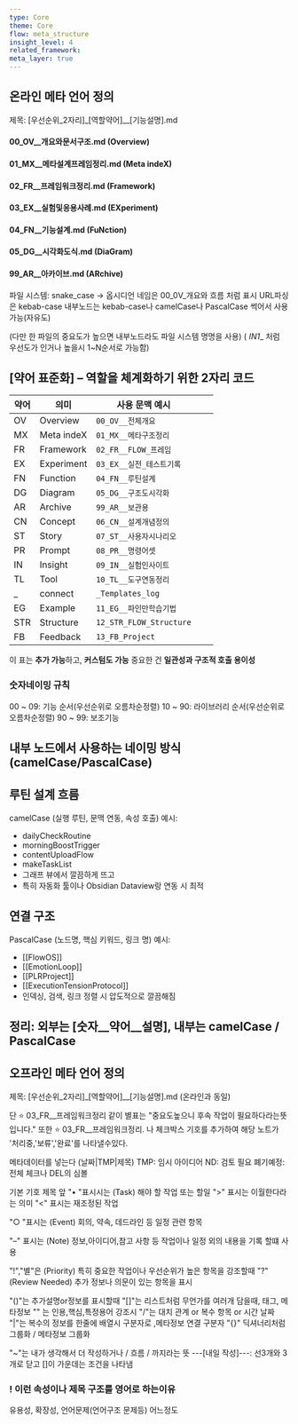 ```yaml
---
type: Core
theme: Core
flow: meta_structure
insight_level: 4
related_framework: 
meta_layer: true
---
```


## 온라인 메타 언어 정의

제목: [우선순위_2자리]_[역할약어]__[기능설명].md

#### 00_OV__개요와문서구조.md (Overview) 
#### 01_MX__메타설계프레임정리.md (Meta indeX) 
#### 02_FR__프레임워크정리.md (Framework) 
#### 03_EX__실험및응용사례.md (EXperiment) 
#### 04_FN__기능설계.md (FuNction) 
#### 05_DG__시각화도식.md (DiaGram) 
#### 99_AR__아카이브.md (ARchive) 

파일 시스템: snake_case -> 옵시디언 네임은 00_0V_개요와 흐름 처럼 표시
URL파싱은 kebab-case
내부노드는 kebab-case나 camelCase나 PascalCase 썩어서 사용가능(자유도)

(다만 한 파일의 중요도가 높으면 내부노드라도 파일 시스템 명명을 사용)
( _IN1__ 처럼 우선도가 인거나 높을시 1~N순서로 가능함)

## [약어 표준화] – 역할을 체계화하기 위한 2자리 코드

| 약어  | 의미         | 사용 문맥 예시                |     |     |
| --- | ---------- | ----------------------- | --- | --- |
| OV  | Overview   | `00_OV__전체개요`           |     |     |
| MX  | Meta indeX | `01_MX__메타구조정리`         |     |     |
| FR  | Framework  | `02_FR__FLOW_프레임`       |     |     |
| EX  | Experiment | `03_EX__실전_테스트기록`       |     |     |
| FN  | Function   | `04_FN__루틴설계`           |     |     |
| DG  | Diagram    | `05_DG__구조도시각화`         |     |     |
| AR  | Archive    | `99_AR__보관용`            |     |     |
| CN  | Concept    | `06_CN__설계개념정의`         |     |     |
| ST  | Story      | `07_ST__사용자시나리오`        |     |     |
| PR  | Prompt     | `08_PR__명령어셋`           |     |     |
| IN  | Insight    | `09_IN__실험인사이트`         |     |     |
| TL  | Tool       | `10_TL__도구연동정리`         |     |     |
| _   | connect    | `_Templates_log`        |     |     |
| EG  | Example    | `11_EG__파인만학습기법`        |     |     |
| STR | Structure  | `12_STR_FLOW_Structure` |     |     |
| FB  | Feedback   | `13_FB_Project`         |     |     |

이 표는 **추가 가능**하고, **커스텀도 가능**
중요한 건 **일관성과 구조적 호출 용이성**

### 숫자네이밍 규칙
00 ~ 09: 기능 순서(우선순위로 오름차순정렬)
10 ~ 90: 라이브러리 순서(우선순위로 오름차순정렬)
90 ~ 99: 보조기능
## 내부 노드에서 사용하는 네이밍 방식(camelCase/PascalCase)

## 루틴 설계 흐름
camelCase (실행 루틴, 문맥 연동, 속성 호출)
예시:
- dailyCheckRoutine  
- morningBoostTrigger  
- contentUploadFlow  
- makeTaskList 
- 그래프 뷰에서 깔끔하게 뜨고
- 특히 자동화 툴이나 Obsidian Dataview랑 연동 시 최적

## 연결 구조
PascalCase (노드명, 핵심 키워드, 링크 명)
예시:
- [[FlowOS]]  
- [[EmotionLoop]]  
- [[PLRProject]]  
- [[ExecutionTensionProtocol]]  
- 인덱싱, 검색, 링크 정렬 시 압도적으로 깔끔해짐


## 정리: 외부는 [숫자__약어__설명], 내부는 camelCase / PascalCase


## 오프라인 메타 언어 정의

제목: [우선순위_2자리]_[역할약어]__[기능설명].md (온라인과 동일)

단 ⭐ 03_FR__프레임워크정리 같이 별표는 "중요도높으니 후속 작업이 필요하다라는뜻입니다."
또한 ⭐ 03_FR__프레임워크정리. 나 체크박스 기호를 추가하여 해당 노트가 '처리중,'보류','완료'를 나타낼수있다.

메타데이터를 넣는다
(날짜|TMP|제목)
TMP: 임시 아이디어
ND: 검토 필요
폐기예정: 전체 체크나 DEL의 심볼

기본 기호
제목 앞 
"• "표시시는 (Task)
해야 할 작업 또는 할일
">" 표시는 이월한다라는 의미
"<" 표시는 재조정된 작업

"○ "표시는 (Event)
회의, 약속, 데드라인 등 일정 관련 항목

"–" 표시는 (Note)
정보,아이디어,참고 사항 등 작업이나 일정 외의 내용을 기록 할떄 사용

"!","별"은 (Priority)
특히 중요한 작업이나 우선순위가 높은 항목을 강조할때
"?" (Review Needed)
추가 정보나 의문이 있는 항목을 표시


"()"는 추가설명or정보를 표시할때
"[]"는 리스트처럼 무언가를 여러개 담을때, 태그, 메타정보
"" 는 인용,핵심,특정용어 강조시
"/"는 대치 관계 or 복수 항목 or 시간 날짜
"|"는 복수의 정보를 한줄에 배열시 구분자로 ,메타정보 연결 구분자
"{}" 딕셔너리처럼 그룹화 / 메타정보 그룹화

"~"는 내가 생각해서 더 작성하거나 / 흐름 / 까지라는 뜻
---[내일 작성]---: 선3개와 3개로 닫고 []이 가운데는 조건을 나타냄

### ! 이런 속성이나 제목 구조를 영어로 하는이유
유용성, 확장성, 언어문제(언어구조 문제등) 어느정도